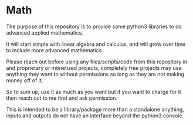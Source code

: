 # Math

The purpose of this repository is to provide some python3 libraries to do advanced applied mathematics.

It will start simple with linear algebra and calculus, and will grow over time to include more advanced mathematics.

Please reach out before using any files/scripts/code from this repository in and proprietary or monetized projects, completely free projects may use anything they want to without permissions so long as they are not making money off of it.

So to sum up, use it as much as you want but if you want to charge for it then reach out to me first and ask permission.

This is intended to be a library/package more than a standalone anything, inputs and outputs do not have an interface beyond the python3 console.
